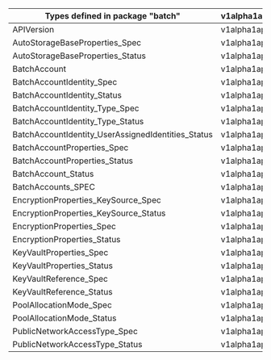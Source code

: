 | Types defined in package "batch"                   | v1alpha1api20210101 |
|----------------------------------------------------|---------------------|
| APIVersion                                         | v1alpha1api20210101 |
| AutoStorageBaseProperties_Spec                     | v1alpha1api20210101 |
| AutoStorageBaseProperties_Status                   | v1alpha1api20210101 |
| BatchAccount                                       | v1alpha1api20210101 |
| BatchAccountIdentity_Spec                          | v1alpha1api20210101 |
| BatchAccountIdentity_Status                        | v1alpha1api20210101 |
| BatchAccountIdentity_Type_Spec                     | v1alpha1api20210101 |
| BatchAccountIdentity_Type_Status                   | v1alpha1api20210101 |
| BatchAccountIdentity_UserAssignedIdentities_Status | v1alpha1api20210101 |
| BatchAccountProperties_Spec                        | v1alpha1api20210101 |
| BatchAccountProperties_Status                      | v1alpha1api20210101 |
| BatchAccount_Status                                | v1alpha1api20210101 |
| BatchAccounts_SPEC                                 | v1alpha1api20210101 |
| EncryptionProperties_KeySource_Spec                | v1alpha1api20210101 |
| EncryptionProperties_KeySource_Status              | v1alpha1api20210101 |
| EncryptionProperties_Spec                          | v1alpha1api20210101 |
| EncryptionProperties_Status                        | v1alpha1api20210101 |
| KeyVaultProperties_Spec                            | v1alpha1api20210101 |
| KeyVaultProperties_Status                          | v1alpha1api20210101 |
| KeyVaultReference_Spec                             | v1alpha1api20210101 |
| KeyVaultReference_Status                           | v1alpha1api20210101 |
| PoolAllocationMode_Spec                            | v1alpha1api20210101 |
| PoolAllocationMode_Status                          | v1alpha1api20210101 |
| PublicNetworkAccessType_Spec                       | v1alpha1api20210101 |
| PublicNetworkAccessType_Status                     | v1alpha1api20210101 |
